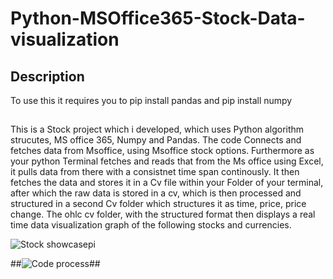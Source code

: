 # Python-MSOffice365-Stock-Data-visualization
 
 
 ## Description
 To use this it requires you to pip install pandas and pip install numpy
 ##
 This is a Stock project which i developed, which uses Python algorithm strucutes, MS office 365, Numpy and Pandas. The code Connects and fetches data from Msoffice, using  Msoffice stock options. Furthermore as  your python Terminal fetches and reads that from the Ms office using  Excel, it pulls data from there with a  consistnet time span continously. It then fetches the data and stores it in a Cv file within your Folder of your terminal, after which the raw data is stored in a cv, which is then processed and structured in a second Cv folder which structures it as time, price, price change. The ohlc cv folder, with the structured format then displays a real time data visualization graph of the following stocks and currencies.
 
 
 
![Stock showcasepi](https://user-images.githubusercontent.com/97313664/184990277-6a4eadb1-0a16-4cef-a82f-236a155b7374.png)

 ##![Code process](https://user-images.githubusercontent.com/97313664/184996153-32b87951-1e5b-4947-9a79-f1bc76f45d5e.png)##
